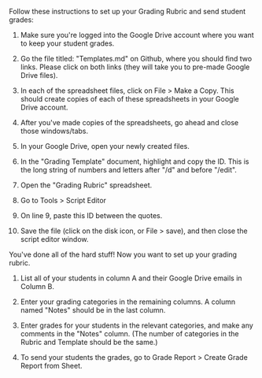 Follow these instructions to set up your Grading Rubric and send student grades:

1. Make sure you're logged into the Google Drive account where you want to keep your student grades.

2. Go the file titled: "Templates.md" on Github, where you should find two links. Please click on both links (they will take you to pre-made Google Drive files).

3. In each of the spreadsheet files, click on File > Make a Copy. This should create copies of each of these spreadsheets in your Google Drive account.

4. After you've made copies of the spreadsheets, go ahead and close those windows/tabs.

5. In your Google Drive, open your newly created files.

6. In the "Grading Template" document, highlight and copy the ID. This is the long string of numbers and letters after "/d" and before "/edit".

7. Open the "Grading Rubric" spreadsheet.

8. Go to Tools > Script Editor

9. On line 9, paste this ID between the quotes.

10. Save the file (click on the disk icon, or File > save), and then close the script editor window.


You've done all of the hard stuff! Now you want to set up your grading rubric. 

1. List all of your students in column A and their Google Drive emails in Column B.

2. Enter your grading categories in the remaining columns. A column named "Notes" should be in the last column. 

3. Enter grades for your students in the relevant categories, and make any comments in the "Notes" column. (The number of categories in the Rubric and Template should be the same.)

4. To send your students the grades, go to Grade Report > Create Grade Report from Sheet. 




